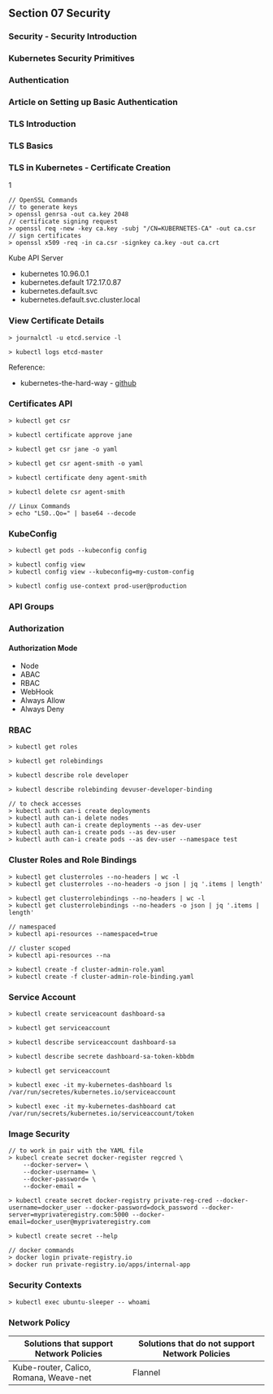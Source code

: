 ## Section 07 Security

### Security - Security Introduction

### Kubernetes Security Primitives

### Authentication

### Article on Setting up Basic Authentication

### TLS Introduction

### TLS Basics

### TLS in Kubernetes - Certificate Creation

1

```
// OpenSSL Commands
// to generate keys
> openssl genrsa -out ca.key 2048
// certificate signing request
> openssl req -new -key ca.key -subj "/CN=KUBERNETES-CA" -out ca.csr
// sign certificates
> openssl x509 -req -in ca.csr -signkey ca.key -out ca.crt
```

Kube API Server

- kubernetes 10.96.0.1
- kubernetes.default 172.17.0.87
- kubernetes.default.svc
- kubernetes.default.svc.cluster.local

### View Certificate Details

```
> journalctl -u etcd.service -l

> kubectl logs etcd-master
```

Reference:

- kubernetes-the-hard-way - [github](https://github.com/mmumshad/kubernetes-the-hard-way/tree/master/tools)

### Certificates API

```
> kubectl get csr

> kubectl certificate approve jane

> kubectl get csr jane -o yaml

> kubectl get csr agent-smith -o yaml

> kubectl certificate deny agent-smith

> kubectl delete csr agent-smith

// Linux Commands
> echo "LS0..Qo=" | base64 --decode
```

### KubeConfig

```
> kubectl get pods --kubeconfig config

> kubectl config view
> kubectl config view --kubeconfig=my-custom-config

> kubectl config use-context prod-user@production
```

### API Groups

### Authorization

#### Authorization Mode

- Node
- ABAC
- RBAC
- WebHook
- Always Allow
- Always Deny

### RBAC

```
> kubectl get roles

> kubectl get rolebindings

> kubectl describe role developer

> kubectl describe rolebinding devuser-developer-binding

// to check accesses
> kubectl auth can-i create deployments
> kubectl auth can-i delete nodes
> kubectl auth can-i create deployments --as dev-user
> kubectl auth can-i create pods --as dev-user
> kubectl auth can-i create pods --as dev-user --namespace test
```

### Cluster Roles and Role Bindings

```
> kubectl get clusterroles --no-headers | wc -l
> kubectl get clusterroles --no-headers -o json | jq '.items | length'

> kubectl get clusterrolebindings --no-headers | wc -l
> kubectl get clusterrolebindings --no-headers -o json | jq '.items | length'

// namespaced
> kubectl api-resources --namespaced=true

// cluster scoped
> kubectl api-resources --na

> kubectl create -f cluster-admin-role.yaml
> kubectl create -f cluster-admin-role-binding.yaml
```

### Service Account

```
> kubectl create serviceacount dashboard-sa

> kubectl get serviceaccount

> kubectl describe serviceaccount dashboard-sa

> kubectl describe secrete dashboard-sa-token-kbbdm

> kubectl get serviceaccount

> kubectl exec -it my-kubernetes-dashboard ls /var/run/secretes/kubernetes.io/serviceaccount

> kubectl exec -it my-kubernetes-dashboard cat /var/run/secrets/kubernetes.io/serviceaccount/token
```

### Image Security

```
// to work in pair with the YAML file
> kubecl create secret docker-register regcred \
    --docker-server= \
    --docker-username= \
    --docker-password= \
    --docker-email =

> kubectl create secret docker-registry private-reg-cred --docker-username=docker_user --docker-password=dock_password --docker-server=myprivateregistry.com:5000 --docker-email=docker_user@myprivateregistry.com

> kubectl create secret --help

// docker commands
> docker login private-registry.io
> docker run private-registry.io/apps/internal-app
```

### Security Contexts

```
> kubectl exec ubuntu-sleeper -- whoami
```

### Network Policy

| Solutions that support Network Policies | Solutions that do not support Network Policies |
| --------------------------------------- | ---------------------------------------------- |
| Kube-router, Calico, Romana, Weave-net  | Flannel                                        |
